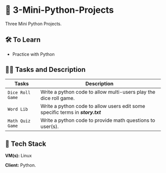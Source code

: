 
# 🦾 3-Mini-Python-Projects


Three Mini Python Projects.



## 🛠 To Learn
- Practice with Python


## 👨‍💻 Tasks and Description
| Tasks             | Description                                                                |
| ----------------- | ------------------------------------------------------------------ |
| `Dice Roll Game` | Write a python code to allow multi-users play the dice roll game. |
| `Word Lib`| Write a python code to allow users edit some specific terms in ***story.txt*** |
| `Math Quiz Game` | Write a python code to provide math questions to user(s). |

## 🚀 Tech Stack

**VM(s):** Linux

**Client:** Python.
